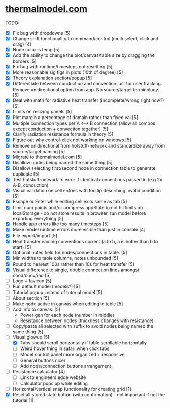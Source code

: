 # [thermalmodel.com](https://thermalmodel.com)

TODO:
- [x] Fix bug with dropdowns [5]
- [x] Change shift functionality to command/control (multi select, click and drag) [4]
- [x] Node color is temp [5]
- [x] Add the ability to change the plot/canvas/table size by dragging the borders [5]
- [x] Fix bug with runtime/timesteps not resetting [5]
- [x] More reasonable sig figs in plots (10th of degree) [5]
- [x] Theory explanation section/popup [5]
- [x] Differentiate between conduction and convection just for user tracking. Remove unidirectional option from app. No source/target terminology. [5]
- [x] Deal with math for radiative heat transfer (incomplete/wrong right now?) [5]
- [x] Limits on resizing panels [5]
- [x] Plot margin a percentage of domain rather than fixed val [5]
- [x] Multiple connection types per A <--> B connection (allow all combos except conduction + convection together) [5]
- [x] Clarify radiation resistance formula in theory [5]
- [x] Figure out why control-click not working on windows [5]
- [x] Remove unidirectional from hotstuff-network and standardize away from source/target naming [5]
- [x] Migrate to thermalmodel.com [5]
- [x] Disallow nodes being named the same thing [5]
- [x] Disallow selecting first/second node in connection table to generate duplicate [5]
- [x] Test hotstuff-network to error if identical connections passed in (e.g 2x A-B, conduction)
- [x] Visual validation on cell entries with tooltip describing invalid condition [5]
- [x] Escape or Enter while editing cell exits same as tab [5]
- [x] Limit num points and/or compress appState to not hit limits on localStorage - do not store results in browser, run model before exporting everything [5]
- [x] Handle app errors like too many timesteps [5]
- [x] Make model runtime errors more visible than just in console [4]
- [x] File export/import [5]
- [x] Heat transfer naming conventions correct (a to b, a is hotter than b to start) [5]
- [x] Optional notes field for nodes/connections in table. [5]
- [x] Min widths to table columns, notes unbounded [5]
- [x] Round to nearest 100s rather than 10s for heat transfer [5]
- [x] Visual difference to single, double connection lines amongst cond/conv/rad [5]
- [ ] Logo + favicon [5]
- [ ] Fun default model (models?) [5]
- [ ] Tutorial popup instead of tutorial model [5]
- [ ] About section [5]
- [ ] Make node active in canvas when editing in table [5]
- [ ] Add info to canvas: [5]
  - Power gen for each node (number in middle)
  - Resistance between nodes (thickness changes with resistance)
- [ ] Copy/paste all selected with suffix to avoid nodes being named the same thing [5]
- [ ] Visual glowup [5]:
  - [x] Tabs should scroll horizontally if table scrollable horizontally
  - [ ] Weird hover thing in safari when click tabs
  - [ ] Model control panel more organized + responsive
  - [ ] General buttons nicer
  - [ ] Add node/connection buttons arrangement
- [ ] Resistance calculator [4]
  - [ ] Link to engineers edge website
  - [ ] Calculator pops up while editing
- [ ] Horizontal/vertical snap functionality for creating grid [1]
- [x] Reset all stored state button (with confirmation) - not important if not the tutorial [1]

